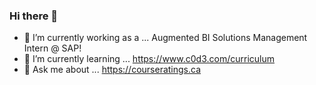 ### Hi there 👋
- 🔭 I’m currently working as a ... Augmented BI Solutions Management Intern @ SAP!
- 🌱 I’m currently learning ... https://www.c0d3.com/curriculum
- 💬 Ask me about ... https://courseratings.ca

<!--
**aliu5454/aliu5454** is a ✨ _special_ ✨ repository because its `README.md` (this file) appears on your GitHub profile.

Here are some ideas to get you started:

- 🔭 I’m currently working on ...
- 🌱 I’m currently learning ...
- 👯 I’m looking to collaborate on ...
- 🤔 I’m looking for help with ...
- 💬 Ask me about ...
- 📫 How to reach me: ...
- 😄 Pronouns: ...
- ⚡ Fun fact: ...
-->
